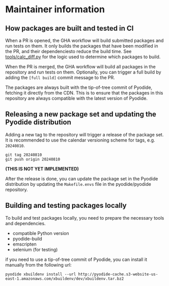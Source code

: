 # Maintainer information

## How packages are built and tested in CI

When a PR is opened, the GHA workflow will build submitted packages and run tests on them.
It only builds the packages that have been modified in the PR, and their dependenciesto reduce the build time.
See [tools/calc_diff.py](../tools/calc_diff.py) for the logic used to determine which packages to build.

When the PR is merged, the GHA workflow will build all packages in the repository and run tests on them.
Optionally, you can trigger a full build by adding the `[full build]` commit message to the PR.

The packages are always built with the tip-of-tree commit of Pyodide, fetching it directly from the CDN.
This is to ensure that the packages in this repository are always compatible with the latest version of Pyodide.

## Releasing a new package set and updating the Pyodide distribution

Adding a new tag to the repository will trigger a release of the package set.
It is recommended to use the calendar versioning scheme for tags, e.g. `20240810`.

```
git tag 20240810
git push origin 20240810
```

__(THIS IS NOT YET IMPLEMENTED)__

After the release is done, you can update the package set in the Pyodide distribution
by updating the `Makefile.envs` file in the pyodide/pyodide repository.

## Building and testing packages locally

To build and test packages locally, you need to prepare the necessary tools and dependencies.

- compatible Python version
- pyodide-build
- emscripten
- selenium (for testing)

if you need to use a tip-of-tree commit of Pyodide,
you can install it manually from the following url:

```
pyodide xbuildenv install --url http://pyodide-cache.s3-website-us-east-1.amazonaws.com/xbuildenv/dev/xbuildenv.tar.bz2
```